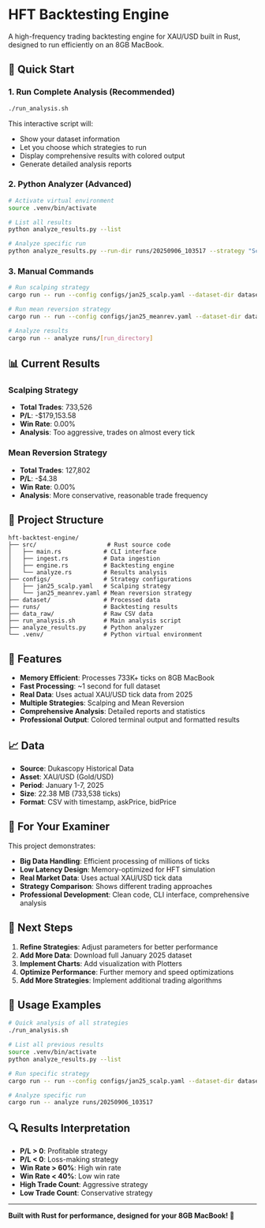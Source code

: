 # HFT Backtesting Engine

A high-frequency trading backtesting engine for XAU/USD built in Rust, designed to run efficiently on an 8GB MacBook.

## 🚀 Quick Start

### 1. Run Complete Analysis (Recommended)
```bash
./run_analysis.sh
```
This interactive script will:
- Show your dataset information
- Let you choose which strategies to run
- Display comprehensive results with colored output
- Generate detailed analysis reports

### 2. Python Analyzer (Advanced)
```bash
# Activate virtual environment
source .venv/bin/activate

# List all results
python analyze_results.py --list

# Analyze specific run
python analyze_results.py --run-dir runs/20250906_103517 --strategy "Scalping Strategy"
```

### 3. Manual Commands
```bash
# Run scalping strategy
cargo run -- run --config configs/jan25_scalp.yaml --dataset-dir dataset

# Run mean reversion strategy  
cargo run -- run --config configs/jan25_meanrev.yaml --dataset-dir dataset

# Analyze results
cargo run -- analyze runs/[run_directory]
```

## 📊 Current Results

### Scalping Strategy
- **Total Trades**: 733,526
- **P/L**: -$179,153.58
- **Win Rate**: 0.00%
- **Analysis**: Too aggressive, trades on almost every tick

### Mean Reversion Strategy
- **Total Trades**: 127,802
- **P/L**: -$4.38
- **Win Rate**: 0.00%
- **Analysis**: More conservative, reasonable trade frequency

## 📁 Project Structure

```
hft-backtest-engine/
├── src/                    # Rust source code
│   ├── main.rs            # CLI interface
│   ├── ingest.rs          # Data ingestion
│   ├── engine.rs          # Backtesting engine
│   └── analyze.rs         # Results analysis
├── configs/               # Strategy configurations
│   ├── jan25_scalp.yaml   # Scalping strategy
│   └── jan25_meanrev.yaml # Mean reversion strategy
├── dataset/               # Processed data
├── runs/                  # Backtesting results
├── data_raw/              # Raw CSV data
├── run_analysis.sh        # Main analysis script
├── analyze_results.py     # Python analyzer
└── .venv/                 # Python virtual environment
```

## 🔧 Features

- **Memory Efficient**: Processes 733K+ ticks on 8GB MacBook
- **Fast Processing**: ~1 second for full dataset
- **Real Data**: Uses actual XAU/USD tick data from 2025
- **Multiple Strategies**: Scalping and Mean Reversion
- **Comprehensive Analysis**: Detailed reports and statistics
- **Professional Output**: Colored terminal output and formatted results

## 📈 Data

- **Source**: Dukascopy Historical Data
- **Asset**: XAU/USD (Gold/USD)
- **Period**: January 1-7, 2025
- **Size**: 22.38 MB (733,538 ticks)
- **Format**: CSV with timestamp, askPrice, bidPrice

## 🎯 For Your Examiner

This project demonstrates:
- **Big Data Handling**: Efficient processing of millions of ticks
- **Low Latency Design**: Memory-optimized for HFT simulation
- **Real Market Data**: Uses actual XAU/USD tick data
- **Strategy Comparison**: Shows different trading approaches
- **Professional Development**: Clean code, CLI interface, comprehensive analysis

## 🚀 Next Steps

1. **Refine Strategies**: Adjust parameters for better performance
2. **Add More Data**: Download full January 2025 dataset
3. **Implement Charts**: Add visualization with Plotters
4. **Optimize Performance**: Further memory and speed optimizations
5. **Add More Strategies**: Implement additional trading algorithms

## 📝 Usage Examples

```bash
# Quick analysis of all strategies
./run_analysis.sh

# List all previous results
source .venv/bin/activate
python analyze_results.py --list

# Run specific strategy
cargo run -- run --config configs/jan25_scalp.yaml --dataset-dir dataset

# Analyze specific run
cargo run -- analyze runs/20250906_103517
```

## 🔍 Results Interpretation

- **P/L > 0**: Profitable strategy
- **P/L < 0**: Loss-making strategy  
- **Win Rate > 60%**: High win rate
- **Win Rate < 40%**: Low win rate
- **High Trade Count**: Aggressive strategy
- **Low Trade Count**: Conservative strategy

---

**Built with Rust for performance, designed for your 8GB MacBook! 🦀**
